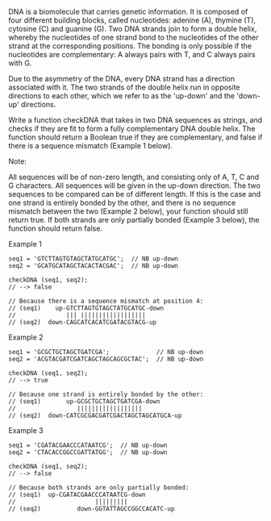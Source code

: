 DNA is a biomolecule that carries genetic information. It is composed of four different building blocks, called nucleotides: adenine (A), thymine (T), cytosine (C) and guanine (G). Two DNA strands join to form a double helix, whereby the nucleotides of one strand bond to the nucleotides of the other strand at the corresponding positions. The bonding is only possible if the nucleotides are complementary: A always pairs with T, and C always pairs with G.

Due to the asymmetry of the DNA, every DNA strand has a direction associated with it. The two strands of the double helix run in opposite directions to each other, which we refer to as the 'up-down' and the 'down-up' directions.

Write a function checkDNA that takes in two DNA sequences as strings, and checks if they are fit to form a fully complementary DNA double helix. The function should return a Boolean true if they are complementary, and false if there is a sequence mismatch (Example 1 below).

Note:

All sequences will be of non-zero length, and consisting only of A, T, C and G characters.
All sequences will be given in the up-down direction.
The two sequences to be compared can be of different length. If this is the case and one strand is entirely bonded by the other, and there is no sequence mismatch between the two (Example 2 below), your function should still return true.
If both strands are only partially bonded (Example 3 below), the function should return false.

Example 1
```
seq1 = 'GTCTTAGTGTAGCTATGCATGC';  // NB up-down
seq2 = 'GCATGCATAGCTACACTACGAC';  // NB up-down

checkDNA (seq1, seq2);
// --> false

// Because there is a sequence mismatch at position 4:
// (seq1)    up-GTCTTAGTGTAGCTATGCATGC-down
//              ||| ||||||||||||||||||
// (seq2)  down-CAGCATCACATCGATACGTACG-up
```
Example 2
```
seq1 = 'GCGCTGCTAGCTGATCGA';             // NB up-down
seq2 = 'ACGTACGATCGATCAGCTAGCAGCGCTAC';  // NB up-down

checkDNA (seq1, seq2);
// --> true

// Because one strand is entirely bonded by the other:
// (seq1)       up-GCGCTGCTAGCTGATCGA-down
//                 ||||||||||||||||||
// (seq2)  down-CATCGCGACGATCGACTAGCTAGCATGCA-up
```
Example 3
```
seq1 = 'CGATACGAACCCATAATCG';  // NB up-down
seq2 = 'CTACACCGGCCGATTATGG';  // NB up-down

checkDNA (seq1, seq2);
// --> false

// Because both strands are only partially bonded:
// (seq1)  up-CGATACGAACCCATAATCG-down
//                      |||||||||
// (seq2)          down-GGTATTAGCCGGCCACATC-up
```
